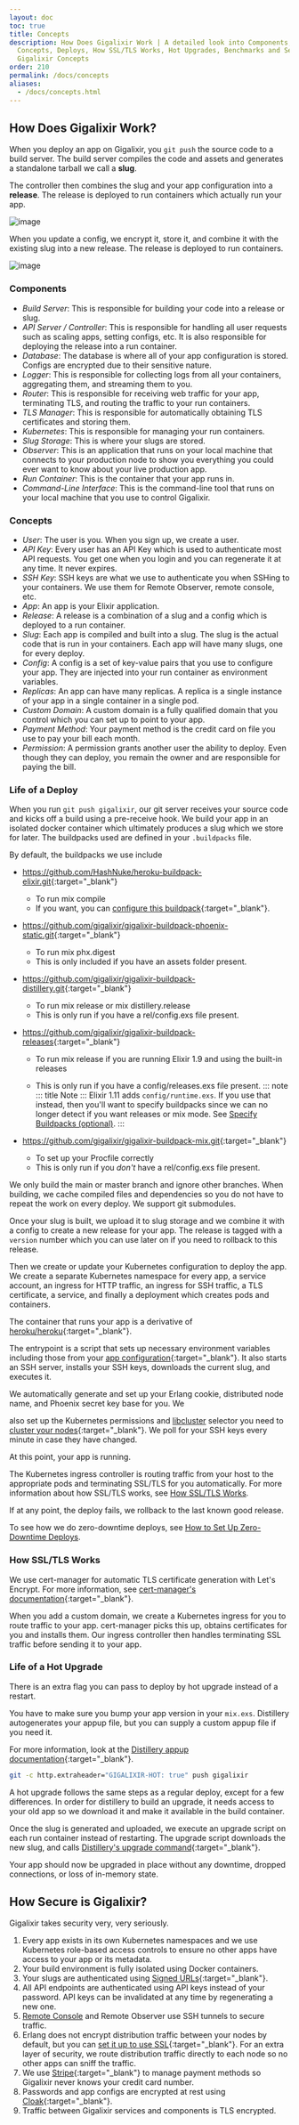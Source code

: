 ```yaml
---
layout: doc
toc: true
title: Concepts
description: How Does Gigalixir Work | A detailed look into Components,
  Concepts, Deploys, How SSL/TLS Works, Hot Upgrades, Benchmarks and Security |
  Gigalixir Concepts
order: 210
permalink: /docs/concepts
aliases:
  - /docs/concepts.html
---
```

## How Does Gigalixir Work?

When you deploy an app on Gigalixir, you `git push` the source code to a build server. The build server compiles the code and assets and generates a standalone tarball we call
a **slug**. 

The controller then combines the slug and your app configuration into a **release**. The release is deployed to run containers which actually run your app.

![image](/assets/images/deploy.png)

When you update a config, we encrypt it, store it, and combine it with the existing slug into a new release. The release is deployed to run containers.

![image](/assets/images/config.png)

### Components

* *Build Server*: This is responsible for building your code into a
    release or slug.
* *API Server / Controller*: This is responsible for handling all
    user requests such as scaling apps, setting configs, etc. It is
    also responsible for deploying the release into a run container.
* *Database*: The database is where all of your app configuration is
    stored. Configs are encrypted due to their sensitive nature.
* *Logger*: This is responsible for collecting logs from all your
    containers, aggregating them, and streaming them to you.
* *Router*: This is responsible for receiving web traffic for your
    app, terminating TLS, and routing the traffic to your run
    containers.
* *TLS Manager*: This is responsible for automatically obtaining TLS
    certificates and storing them.
* *Kubernetes*: This is responsible for managing your run
    containers.
* *Slug Storage*: This is where your slugs are stored.
* *Observer*: This is an application that runs on your local machine
    that connects to your production node to show you everything you
    could ever want to know about your live production app.
* *Run Container*: This is the container that your app runs in.
* *Command-Line Interface*: This is the command-line tool that runs
    on your local machine that you use to control Gigalixir.

### Concepts

* *User*: The user is you. When you sign up, we create a user.
* *API Key*: Every user has an API Key which is used to authenticate
    most API requests. You get one when you login and you can
    regenerate it at any time. It never expires.
* *SSH Key*: SSH keys are what we use to authenticate you when
    SSHing to your containers. We use them for Remote Observer, remote
    console, etc.
* *App*: An app is your Elixir application.
* *Release*: A release is a combination of a slug and a config which
    is deployed to a run container.
* *Slug*: Each app is compiled and built into a slug. The slug is
    the actual code that is run in your containers. Each app will have
    many slugs, one for every deploy.
* *Config*: A config is a set of key-value pairs that you use to
    configure your app. They are injected into your run container as
    environment variables.
* *Replicas*: An app can have many replicas. A replica is a single
    instance of your app in a single container in a single pod.
* *Custom Domain*: A custom domain is a fully qualified domain that
    you control which you can set up to point to your app.
* *Payment Method*: Your payment method is the credit card on file
    you use to pay your bill each month.
* *Permission*: A permission grants another user the ability to
    deploy. Even though they can deploy, you remain the owner and are
    responsible for paying the bill.

### Life of a Deploy

When you run `git push gigalixir`, our
git server receives your source code and kicks off a build using a
pre-receive hook. We build your app in an isolated docker container
which ultimately produces a slug which we store for later. The
buildpacks used are defined in your `.buildpacks` file.

By default, the buildpacks we use include

* <https://github.com/HashNuke/heroku-buildpack-elixir.git>{:target="_blank"}

  * To run mix compile
  * If you want, you can [configure this
        buildpack](https://github.com/HashNuke/heroku-buildpack-elixir#configuration){:target="_blank"}.
* <https://github.com/gigalixir/gigalixir-buildpack-phoenix-static.git>{:target="_blank"}

  * To run mix phx.digest
  * This is only included if you have an assets folder present.
* <https://github.com/gigalixir/gigalixir-buildpack-distillery.git>{:target="_blank"}

  * To run mix release or mix distillery.release
  * This is only run if you have a rel/config.exs file present.
* <https://github.com/gigalixir/gigalixir-buildpack-releases>{:target="_blank"}

  * To run mix release if you are running Elixir 1.9 and using the
            built-in releases

    >
  * This is only run if you have a config/releases.exs file
        present.
        ::: note
        ::: title
        Note
        :::
        Elixir 1.11 adds `config/runtime.exs`. If you use that instead, then you'll want to
        specify buildpacks since we can no longer detect if you want
        releases or mix mode. See
        [Specify Buildpacks (optional)](/docs/modify-app/releases#specify-buildpacks-optional).
        :::
* <https://github.com/gigalixir/gigalixir-buildpack-mix.git>{:target="_blank"}

  * To set up your Procfile correctly
  * This is only run if you *don't* have a rel/config.exs file
        present.

We only build the main or master branch and ignore other branches. When building, we cache compiled files and dependencies so you do not have to repeat the work on every deploy. We support git submodules.

Once your slug is built, we upload it to slug storage and we combine it with a config to create a new release for your app. The release is tagged with a `version` number which you
can use later on if you need to rollback to this release.

Then we create or update your Kubernetes configuration to deploy the app. We create a separate Kubernetes namespace for every app, a service account, an ingress for HTTP traffic, an ingress for SSH traffic, a TLS certificate, a service, and finally a deployment which creates pods and containers.

The container that runs your app is a derivative of [heroku/heroku](https://hub.docker.com/r/heroku/heroku){:target="_blank"}. 

The entrypoint is a script that sets up necessary environment variables including those from your [app configuration](/docs/config#app-configuration){:target="_blank"}. It also starts an SSH server, installs your SSH keys, downloads the current slug, and executes it. 

We automatically generate and set up your Erlang cookie, distributed node name, and Phoenix secret key base for you. We 

also set up the Kubernetes permissions and [libcluster](https://www.gigalixir.com/docs/cluster) selector you need
to [cluster your nodes](/docs/cluster#cluster-your-nodes){:target="_blank"}. We poll for your SSH keys every minute in case they have
changed.

At this point, your app is running. 

The Kubernetes ingress controller is routing traffic from your host to the appropriate pods and terminating SSL/TLS for you automatically. For more information about how SSL/TLS
works, see [How SSL/TLS Works](/docs/concepts#how-ssltls-works).

If at any point, the deploy fails, we rollback to the last known good release.

To see how we do zero-downtime deploys, see [How to Set Up Zero-Downtime Deploys](/docs/deploy#how-to-set-up-zero-downtime-deploys).

### How SSL/TLS Works

We use cert-manager for automatic TLS certificate generation with Let's Encrypt. For more information, see [cert-manager's documentation](https://github.com/jetstack/cert-manager){:target="_blank"}. 

When you add a custom domain, we create a Kubernetes ingress for you to route traffic to your app. cert-manager picks this up, obtains certificates for you and installs them. Our ingress controller then handles terminating SSL traffic before sending it to your app.

### Life of a Hot Upgrade

There is an extra flag you can pass to deploy by hot upgrade instead of a restart. 

You have to make sure you bump your app version in your `mix.exs`. Distillery autogenerates your appup file, but you can supply a custom appup file if you need it. 

For more information, look at the [Distillery appup documentation](https://hexdocs.pm/distillery/upgrades-and-downgrades.html#appups){:target="_blank"}.

```bash
git -c http.extraheader="GIGALIXIR-HOT: true" push gigalixir
```

A hot upgrade follows the same steps as a regular deploy, except for a few differences. In order for distillery to build an upgrade, it needs access to your old app so we download it and make it available in the build container.

Once the slug is generated and uploaded, we execute an upgrade script on each run container instead of restarting. The upgrade script downloads the new slug, and calls [Distillery's upgrade command](https://hexdocs.pm/distillery/walkthrough.html#deploying-an-upgrade){:target="_blank"}.

Your app should now be upgraded in place without any downtime, dropped connections, or loss of in-memory state.

## How Secure is Gigalixir?

Gigalixir takes security very, very seriously.

1. Every app exists in its own Kubernetes namespaces and we use
   Kubernetes role-based access controls to ensure no other apps have
   access to your app or its metadata.
2. Your build environment is fully isolated using Docker containers.
3. Your slugs are authenticated using [Signed URLs](https://cloud.google.com/storage/docs/access-control/signed-urls){:target="_blank"}.
4. All API endpoints are authenticated using API keys instead of your
   password. API keys can be invalidated at any time by regenerating a
   new one.
5. [Remote Console](https://www.gigalixir.com/docs/runtime) and Remote Observer use SSH tunnels to secure
   traffic.
6. Erlang does not encrypt distribution traffic between your nodes by
   default, but you can [set it up to use SSL](http://erlang.org/doc/apps/ssl/ssl_distribution.html){:target="_blank"}. For an
   extra layer of security, we route distribution traffic directly to
   each node so no other apps can sniff the traffic.
7. We use [Stripe](https://stripe.com/){:target="_blank"} to manage payment methods so
   Gigalixir never knows your credit card number.
8. Passwords and app configs are encrypted at rest using
   [Cloak](https://github.com/danielberkompas/cloak){:target="_blank"}.
9. Traffic between Gigalixir services and components is TLS encrypted.
